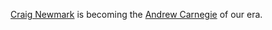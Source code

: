 <a href="https://en.wikipedia.org/wiki/Craig_Newmark">Craig Newmark</a> is becoming the <a href="https://en.wikipedia.org/wiki/Andrew_Carnegie">Andrew Carnegie</a> of our era.

